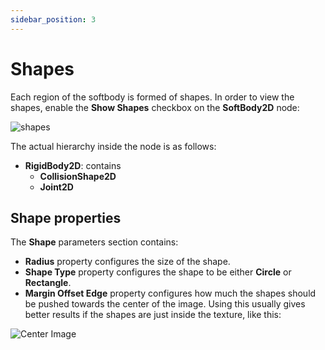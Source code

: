 ```yaml
---
sidebar_position: 3
---
```


# Shapes

Each region of the softbody is formed of shapes. In order to view the shapes, enable the **Show Shapes** checkbox on the **SoftBody2D** node:

![shapes](/img/about-regions/shapes.png)

The actual hierarchy inside the node is as follows:

- **RigidBody2D**: contains
    - **CollisionShape2D**
    - **Joint2D**

## Shape properties

The **Shape** parameters section contains:

- **Radius** property configures the size of the shape.
- **Shape Type** property configures the shape to be either **Circle** or **Rectangle**.
- **Margin Offset Edge** property configures how much the shapes should be pushed towards the center of the image. Using this usually gives better results if the shapes are just inside the texture, like this:

![Center Image](/img/about-shapes/center.png)
